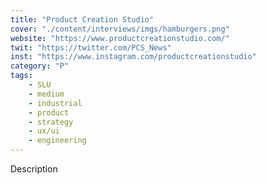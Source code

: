 ```yaml
---
title: "Product Creation Studio"
cover: "./content/interviews/imgs/hamburgers.png"
website: "https://www.productcreationstudio.com/"
twit: "https://twitter.com/PCS_News"
inst: "https://www.instagram.com/productcreationstudio"
category: "P"
tags:
    - SLU
    - medium
    - industrial
    - product
    - strategy
    - ux/ui
    - engineering
---
```


Description
